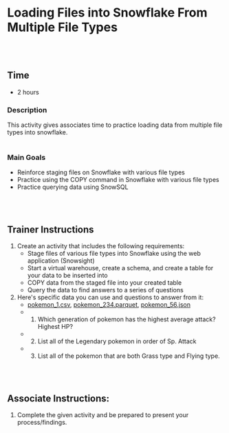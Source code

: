 # Loading Files into Snowflake From Multiple File Types
<br />
<br />

## Time
- 2 hours

### Description
This activity gives associates time to practice loading data from multiple file types into snowflake. 
<br />
<br />

### Main Goals
- Reinforce staging files on Snowflake with various file types
- Practice using the COPY command in Snowflake with various file types
- Practice querying data using SnowSQL
<br />
<br/>

## Trainer Instructions
1. Create an activity that includes the following requirements:
    -	Stage files of various file types into Snowflake using the web application (Snowsight)
    -	Start a virtual warehouse, create a schema, and create a table for your data to be inserted into
    -	COPY data from the staged file into your created table
    -	Query the data to find answers to a series of questions
2. Here's specific data you can use and questions to answer from it:
    -	[pokemon_1.csv](../resources/pokemon_1.csv), [pokemon_234.parquet](../resources/pokemon_234.parquet), [pokemon_56.json](../resources/pokemon_56.json)
    -	1) Which generation of pokemon has the highest average attack? Highest HP?
    -	2) List all of the Legendary pokemon in order of Sp. Attack
    -	3) List all of the pokemon that are both Grass type and Flying type.

<br />
<br />

## Associate Instructions: 
1. Complete the given activity and be prepared to present your process/findings.
<br />
<br />
